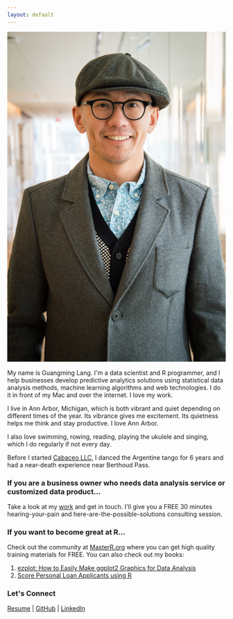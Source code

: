 ```yaml
---
layout: default
---
```

![](image/gmlang.jpg)

My name is Guangming Lang. I'm a data scientist and R programmer, and I help businesses develop predictive analytics solutions using statistical data analysis methods, machine learning algorithms and web technologies. I do it in front of my Mac and over the internet. I love my work.

I live in Ann Arbor, Michigan, which is both vibrant and quiet depending on different times of the year. Its vibrance gives me excitement. Its quietness helps me think and stay productive. I love Ann Arbor.

I also love swimming, rowing, reading, playing the ukulele and singing, which I do regularly if not every day.

Before I started [Cabaceo LLC](https://cabaceo.com), I danced the Argentine tango for 6 years and had a near-death experience near Berthoud Pass.


### If you are a business owner who needs data analysis service or customized data product... 

Take a look at my [work](https://cabaceo.com/consulting/) and get in touch. I'll give you a FREE 30 minutes hearing-your-pain and here-are-the-possible-solutions consulting session.

### If you want to become great at R...

Check out the community at [MasterR.org](http://masterr.org) where you can get high quality training materials for FREE. You can also check out my books:

1. [ezplot: How to Easily Make ggplot2 Graphics for Data Analysis](https://leanpub.com/ezplot/)
2. [Score Personal Loan Applicants using R](https://leanpub.com/scorepersonalloanapplicantsusingr)

### Let's Connect

[Resume](http://resume.gmlang.com) |
[GitHub](http://github.com/gmlang) |
[LinkedIn](https://www.linkedin.com/in/gmlang)